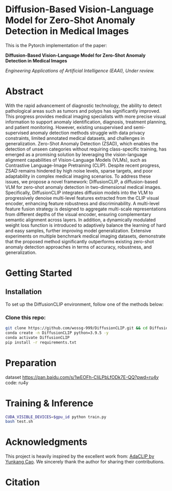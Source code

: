 # Diffusion-Based Vision-Language Model for Zero-Shot Anomaly Detection in Medical Images

This is the Pytorch implementation of the paper:

**Diffusion-Based Vision-Language Model for Zero-Shot Anomaly Detection in Medical Images**

*Engineering Applications of Artificial Intelligence (EAAI), Under review.*

# Abstract
With the rapid advancement of diagnostic technology, the ability to detect pathological areas such as tumors and polyps has significantly improved. This progress provides medical imaging specialists with more precise visual information to support anomaly identification, diagnosis, treatment planning, and patient monitoring. However, existing unsupervised and semi-supervised anomaly detection methods struggle with data privacy constraints, limited annotated medical datasets, and challenges in generalization. Zero-Shot Anomaly Detection (ZSAD), which enables the detection of unseen categories without requiring class-specific training, has emerged as a promising solution by leveraging the vision-language alignment capabilities of Vision-Language Models (VLMs), such as Contrastive Language-Image Pretraining (CLIP). Despite recent progress, ZSAD remains hindered by high noise levels, sparse targets, and poor adaptability in complex medical imaging scenarios. To address these issues, we propose a novel framework: DiffusionCLIP, a diffusion-based VLM for zero-shot anomaly detection in two-dimensional medical images. Specifically, DiffusionCLIP integrates diffusion models into the VLM to progressively denoise multi-level features extracted from the CLIP visual encoder, enhancing feature robustness and discriminability. A multi-level feature fusion strategy is designed to aggregate multi-scale representations from different depths of the visual encoder, ensuring complementary semantic alignment across layers. In addition, a dynamically modulated weight loss function is introduced to adaptively balance the learning of hard and easy samples, further improving model generalization. Extensive experiments on multiple benchmark medical imaging datasets, demonstrate that the proposed method significantly outperforms existing zero-shot anomaly detection approaches in terms of accuracy, robustness, and generalization.

# Getting Started

## Installation
To set up the DiffusionCLIP environment, follow one of the methods below:

### Clone this repo:
```bash
git clone https://github.com/wossg-999/DiffusionCLIP.git && cd DiffusionCLIP
conda create -n DiffusionCLIP python=3.9.5 -y
conda activate DiffusionCLIP
pip install -r requirements.txt
```

# Preparation
dataset https://pan.baidu.com/s/1wEOFh-CIiLPbLfODk7E-QQ?pwd=ru4y code: ru4y 
# Training & Inference
```bash
CUDA_VISIBLE_DEVICES=$gpu_id python train.py
bash test.sh
```

# Acknowledgments
This project is heavily inspired by the excellent work from: [AdaCLIP by Yunkang Cao](https://github.com/caoyunkang/AdaCLIP). We sincerely thank the author for sharing their contributions.
# Citation
